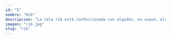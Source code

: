 ```yaml
---
id: "5"
nombre: "Rib"
descripcion: "La tela rib está confeccionada con algodón, es suave, elástica y se elabora con una estructura acanalada por lo que se emplea mucho para crear cuellos, puños, botas y pretinas para diferentes prendas como camisetas, pantalones, chaquetas, pijamas y sudaderas."
imagen: "rib.jpg"
slug: "rib"
---
```

